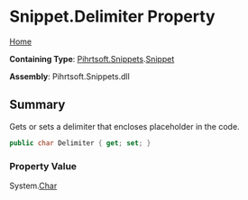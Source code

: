 <a name="_top"></a>

# Snippet\.Delimiter Property

[Home](../../../../README.md#_top)

**Containing Type**: [Pihrtsoft.Snippets](../../README.md#_top)\.[Snippet](../README.md#_top)

**Assembly**: Pihrtsoft\.Snippets\.dll

## Summary

Gets or sets a delimiter that encloses placeholder in the code\.

```csharp
public char Delimiter { get; set; }
```

### Property Value

System\.[Char](https://docs.microsoft.com/en-us/dotnet/api/system.char)


